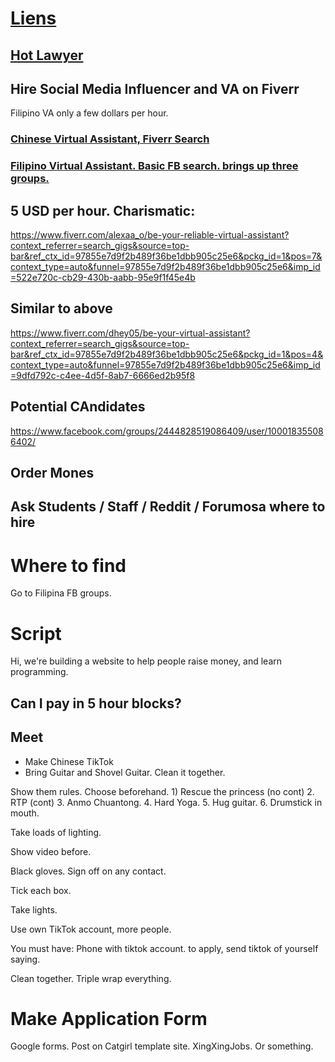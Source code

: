 # [Liens](https://www.fiverr.com/inbox/romainedonnet)

## [Hot Lawyer](https://www.fiverr.com/search/gigs?query=legal%20advice%20&source=top-bar&ref_ctx_id=a8ae3f6d8ef5bc441ada6dba7d964612&search_in=everywhere&search-autocomplete-original-term=legal%20advice%20)

## Hire Social Media Influencer and VA on Fiverr

Filipino VA only a few dollars per hour. 

### [Chinese Virtual Assistant, Fiverr Search](https://www.fiverr.com/search/gigs?query=chinese%20virtual%20assistant&source=top-bar&acmpl=1&search_in=everywhere&search-autocomplete-original-term=&search-autocomplete-available=true&search-autocomplete-type=recent-gigs-suggest&search-autocomplete-position=0&ref_ctx_id=52aa6370bf0bed772b5230260beeee3d)

### [Filipino Virtual Assistant. Basic FB search. brings up three groups. ](https://www.facebook.com/search/top?q=filipino%20virtual%20assistant)

## 5 USD per hour. Charismatic:

https://www.fiverr.com/alexaa_o/be-your-reliable-virtual-assistant?context_referrer=search_gigs&source=top-bar&ref_ctx_id=97855e7d9f2b489f36be1dbb905c25e6&pckg_id=1&pos=7&context_type=auto&funnel=97855e7d9f2b489f36be1dbb905c25e6&imp_id=522e720c-cb29-430b-aabb-95e9f1f45e4b

## Similar to above

https://www.fiverr.com/dhey05/be-your-virtual-assistant?context_referrer=search_gigs&source=top-bar&ref_ctx_id=97855e7d9f2b489f36be1dbb905c25e6&pckg_id=1&pos=4&context_type=auto&funnel=97855e7d9f2b489f36be1dbb905c25e6&imp_id=9dfd792c-c4ee-4d5f-8ab7-6666ed2b95f8

## Potential CAndidates

https://www.facebook.com/groups/2444828519086409/user/100018355086402/

## Order Mones

## Ask Students / Staff / Reddit / Forumosa where to hire 

# Where to find

Go to Filipina FB groups. 

# Script

Hi, we're building a website to help people raise money, and learn programming. 

## Can I pay in 5 hour blocks?

## Meet

- Make Chinese TikTok
- Bring Guitar and Shovel Guitar. Clean it together. 

Show them rules.
Choose beforehand. 1) Rescue the princess (no cont) 2. RTP (cont) 3. Anmo Chuantong. 4. Hard Yoga. 5. Hug guitar. 6. Drumstick in mouth. 

Take loads of lighting.

Show video before. 

Black gloves. Sign off on any contact. 

Tick each box. 

Take lights. 

Use own TikTok account, more people. 

You must have: Phone with tiktok account. to apply, send  tiktok of yourself saying. 

Clean together. Triple wrap everything. 

# Make Application Form

Google forms. Post on Catgirl template site. XingXingJobs. Or something. 
